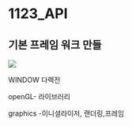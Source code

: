 # 1123_API

## 기본 프레임 워크 만들

![](https://cafeptthumb-phinf.pstatic.net/MjAxNzA4MDlfMTYx/MDAxNTAyMjg1MDk1MjY1.9VWWTzgxy-Qtl1DISqYjlVE1iUyvygbfc2gHIEuTVtwg.eIRVC1YhT6IoV-Wme326MR3uLD1kYn5-xL-BbJvlOl4g.PNG.juloju/Cap_2017-08-09_22-24-27-152.png?type=w740)

WINDOW  다렉전

openGL- 라이브러리



graphics -이니셜라이저, 랜더링,프레임
